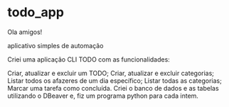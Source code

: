 # todo_app

Ola amigos!

aplicativo simples de automação

Criei uma aplicação CLI TODO com as funcionalidades:

Criar, atualizar e excluir um TODO; Criar, atualizar e excluir categorias; Listar todos os afazeres de um dia específico; Listar todas as categorias; Marcar uma tarefa como concluída.
Criei o banco de dados e as tabelas utilizando o DBeaver e, fiz um programa python para cada intem.
